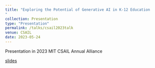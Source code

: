 ```yaml
---
title: "Exploring the Potential of Generative AI in K-12 Education
"
collection: Presentation
type: "Presentation"
permalink: /talks/csail2023talk
venue: CSAIL
date: 2023-05-24
---
```


Presentation in 2023 MIT CSAIL Annual Alliance

[slides](https://docs.google.com/presentation/d/1IsbmIKf3tq7Jy7yiZ37e2SusHMVSe7x7/edit?usp=sharing&ouid=106097122398212009024&rtpof=true&sd=true)
